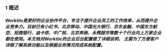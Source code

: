 ### 1 概述
##### Worktile是更好的企业协作平台，专注于提升企业员工的工作效率，从而提升企业竞争力。目前已有小红书、北京移动、中国光大银行、京东金融、中国东方航空、招商银行、迪卡侬、中广核、北京奔驰、永辉超市等数十个行业内上万家企业都在使用。本文档对Worktile的企业后台配置做了详细说明， 主要为了方便客户详细了解系统功能以及根据业务情况完成系统配置。